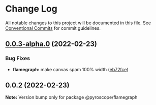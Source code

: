 # Change Log

All notable changes to this project will be documented in this file.
See [Conventional Commits](https://conventionalcommits.org) for commit guidelines.

## [0.0.3-alpha.0](https://github.com/pyroscope-io/pyroscope/compare/@pyroscope/flamegraph@0.0.2...@pyroscope/flamegraph@0.0.3-alpha.0) (2022-02-23)


### Bug Fixes

* **flamegraph:** make canvas spam 100% width ([eb72fce](https://github.com/pyroscope-io/pyroscope/commit/eb72fce3ddebf236610f3f9fb2fffdf53ca837ec))





## 0.0.2 (2022-02-23)

**Note:** Version bump only for package @pyroscope/flamegraph
